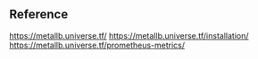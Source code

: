 ## Reference
https://metallb.universe.tf/
https://metallb.universe.tf/installation/
https://metallb.universe.tf/prometheus-metrics/